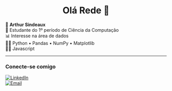 <h1 align="center">Olá Rede 👋</h1>

<p >
  👋 <strong>Arthur Sindeaux</strong><br/>
  📖 Estudante do 1º período de Ciência da Computação<br/>
  📊 Interesse na área de dados<br/>
  🧑‍💻 Python • Pandas • NumPy • Matplotlib<br/>
  🧑‍💻 Javascript
</p>

---

###  Conecte-se comigo
[![LinkedIn](https://img.shields.io/badge/LinkedIn-arthursindeaux-blue?style=for-the-badge&logo=linkedin)](https://www.linkedin.com/in/arthursindeaux/?locale=en_US)<br/>
[![Email](https://img.shields.io/badge/E--mail-arthursindeaux1@gmail.com-red?style=for-the-badge&logo=gmail&logoColor=white)](https://mail.google.com/mail/?view=cm&fs=1&to=arthursindeaux1@gmail.com)

